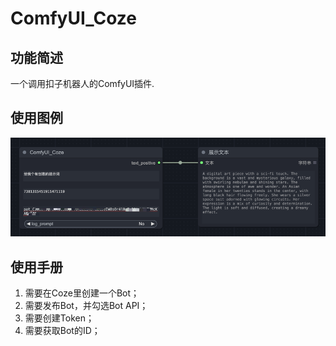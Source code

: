 # ComfyUI_Coze

## 功能简述

一个调用扣子机器人的ComfyUI插件.

## 使用图例

![img.png](image%2Fimg.png)

## 使用手册

1. 需要在Coze里创建一个Bot；
2. 需要发布Bot，并勾选Bot API；
3. 需要创建Token；
4. 需要获取Bot的ID；